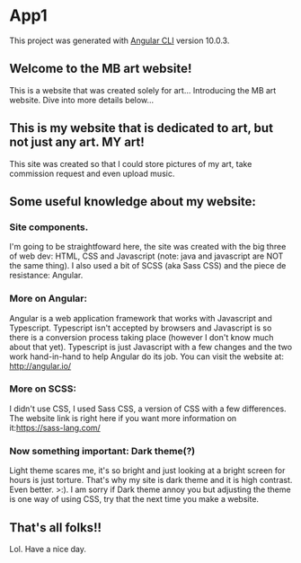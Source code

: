 # App1

This project was generated with [Angular CLI](https://github.com/angular/angular-cli) version 10.0.3.




## Welcome to the MB art website!

This is a website that was created solely for art... Introducing the MB art website. Dive into more details below...


















## This is my website that is dedicated to art, but not just any art. MY art!

This site was created so that I could store pictures of my art, take commission request and even upload music.

## Some useful knowledge about my website:

### Site components.

I'm going to be straightfoward here, the site was created with the big three of web dev: HTML, CSS and Javascript (note: java and javascript are NOT the same thing). I also used a bit of SCSS (aka Sass CSS) and the piece de resistance: Angular.
### More on Angular:

Angular is a web application framework that works with Javascript and Typescript. Typescript isn't accepted by browsers and Javascript is so there is a conversion process taking place (however I don't know much about that yet). Typescript is just Javascript with a few changes and the two work hand-in-hand to help Angular do its job. You can visit the website at: http://angular.io/

### More on SCSS:

I didn't use CSS, I used Sass CSS, a version of CSS with a few differences. The website link is right here if you want more information on it:https://sass-lang.com/

### Now something important: Dark theme(?)

Light theme scares me, it's so bright and just looking at a bright screen for hours is just torture. That's why my site is dark theme and it is high contrast. Even better. >:). I am sorry if Dark theme annoy you but adjusting the theme is one way of using CSS, try that the next time you make a website.

## That's all folks!!

Lol. Have a nice day.
